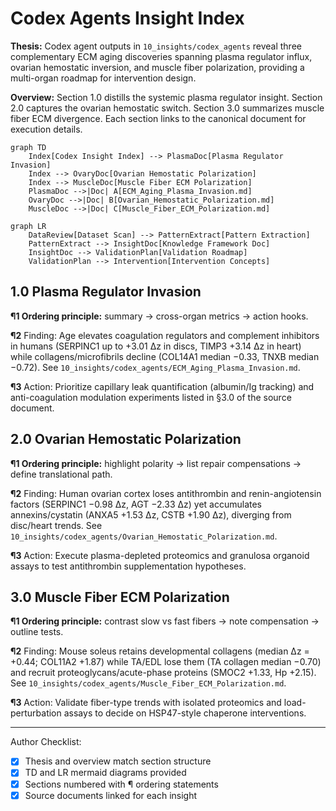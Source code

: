 # Codex Agents Insight Index

**Thesis:** Codex agent outputs in `10_insights/codex_agents` reveal three complementary ECM aging discoveries spanning plasma regulator influx, ovarian hemostatic inversion, and muscle fiber polarization, providing a multi-organ roadmap for intervention design.

**Overview:** Section 1.0 distills the systemic plasma regulator insight. Section 2.0 captures the ovarian hemostatic switch. Section 3.0 summarizes muscle fiber ECM divergence. Each section links to the canonical document for execution details.

```mermaid
graph TD
    Index[Codex Insight Index] --> PlasmaDoc[Plasma Regulator Invasion]
    Index --> OvaryDoc[Ovarian Hemostatic Polarization]
    Index --> MuscleDoc[Muscle Fiber ECM Polarization]
    PlasmaDoc -->|Doc| A[ECM_Aging_Plasma_Invasion.md]
    OvaryDoc -->|Doc| B[Ovarian_Hemostatic_Polarization.md]
    MuscleDoc -->|Doc| C[Muscle_Fiber_ECM_Polarization.md]
```

```mermaid
graph LR
    DataReview[Dataset Scan] --> PatternExtract[Pattern Extraction]
    PatternExtract --> InsightDoc[Knowledge Framework Doc]
    InsightDoc --> ValidationPlan[Validation Roadmap]
    ValidationPlan --> Intervention[Intervention Concepts]
```

## 1.0 Plasma Regulator Invasion

**¶1 Ordering principle:** summary → cross-organ metrics → action hooks.

**¶2** Finding: Age elevates coagulation regulators and complement inhibitors in humans (SERPINC1 up to +3.01 Δz in discs, TIMP3 +3.14 Δz in heart) while collagens/microfibrils decline (COL14A1 median −0.33, TNXB median −0.72). See `10_insights/codex_agents/ECM_Aging_Plasma_Invasion.md`.

**¶3** Action: Prioritize capillary leak quantification (albumin/Ig tracking) and anti-coagulation modulation experiments listed in §3.0 of the source document.

## 2.0 Ovarian Hemostatic Polarization

**¶1 Ordering principle:** highlight polarity → list repair compensations → define translational path.

**¶2** Finding: Human ovarian cortex loses antithrombin and renin-angiotensin factors (SERPINC1 −0.98 Δz, AGT −2.33 Δz) yet accumulates annexins/cystatin (ANXA5 +1.53 Δz, CSTB +1.90 Δz), diverging from disc/heart trends. See `10_insights/codex_agents/Ovarian_Hemostatic_Polarization.md`.

**¶3** Action: Execute plasma-depleted proteomics and granulosa organoid assays to test antithrombin supplementation hypotheses.

## 3.0 Muscle Fiber ECM Polarization

**¶1 Ordering principle:** contrast slow vs fast fibers → note compensation → outline tests.

**¶2** Finding: Mouse soleus retains developmental collagens (median Δz = +0.44; COL11A2 +1.87) while TA/EDL lose them (TA collagen median −0.70) and recruit proteoglycans/acute-phase proteins (SMOC2 +1.33, Hp +2.15). See `10_insights/codex_agents/Muscle_Fiber_ECM_Polarization.md`.

**¶3** Action: Validate fiber-type trends with isolated proteomics and load-perturbation assays to decide on HSP47-style chaperone interventions.

---
Author Checklist:
- [x] Thesis and overview match section structure
- [x] TD and LR mermaid diagrams provided
- [x] Sections numbered with ¶ ordering statements
- [x] Source documents linked for each insight
